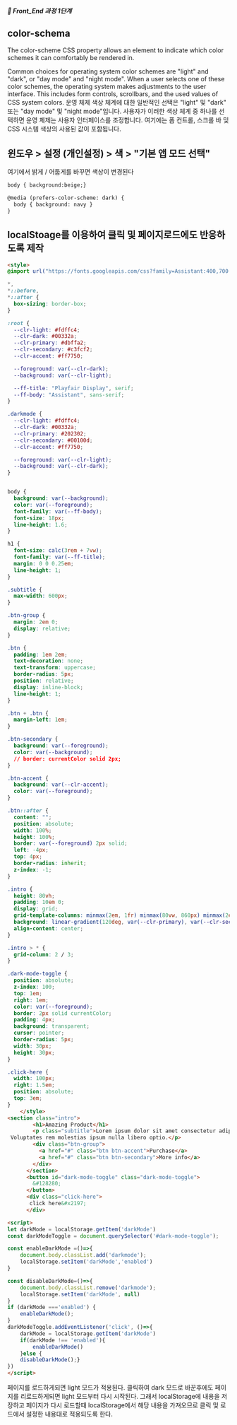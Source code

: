 ##### 🍑  Front_End 과정 1단계 

## color-schema

The color-scheme CSS property allows an element to indicate which color schemes it can comfortably be rendered in.

Common choices for operating system color schemes are "light" and "dark", or "day mode" and "night mode". When a user selects one of these color schemes, the operating system makes adjustments to the user interface. This includes form controls, scrollbars, and the used values of CSS system colors.
운영 체제 색상 체계에 대한 일반적인 선택은 "light" 및 "dark" 또는 "day mode" 및 "night mode"입니다. 사용자가 이러한 색상 체계 중 하나를 선택하면 운영 체제는 사용자 인터페이스를 조정합니다. 여기에는 폼 컨트롤, 스크롤 바 및 CSS 시스템 색상의 사용된 값이 포함됩니다.


## 윈도우 > 설정 (개인설정) > 색 > "기본 앱 모드 선택"
여기에서 밝게 / 어둡게를 바꾸면 색상이 변경된다

```html
body { background:beige;}

@media (prefers-color-scheme: dark) {
  body { background: navy }
}

```


## localStoage를 이용하여 클릭 및 페이지로드에도 반응하도록 제작

```html
<style>
@import url("https://fonts.googleapis.com/css?family=Assistant:400,700|Playfair+Display:900");

*,
*::before,
*::after {
  box-sizing: border-box;
}

:root {
  --clr-light: #fdffc4;
  --clr-dark: #00332a;
  --clr-primary: #dbffa2;
  --clr-secondary: #c3fcf2;
  --clr-accent: #ff7750;

  --foreground: var(--clr-dark);
  --background: var(--clr-light);

  --ff-title: "Playfair Display", serif;
  --ff-body: "Assistant", sans-serif;
}

.darkmode {
  --clr-light: #fdffc4;
  --clr-dark: #00332a;
  --clr-primary: #202302;
  --clr-secondary: #00100d;
  --clr-accent: #ff7750;

  --foreground: var(--clr-light);
  --background: var(--clr-dark);
}


body {
  background: var(--background);
  color: var(--foreground);
  font-family: var(--ff-body);
  font-size: 18px;
  line-height: 1.6;
}

h1 {
  font-size: calc(3rem + 7vw);
  font-family: var(--ff-title);
  margin: 0 0 0.25em;
  line-height: 1;
}

.subtitle {
  max-width: 600px;
}

.btn-group {
  margin: 2em 0;
  display: relative;
}

.btn {
  padding: 1em 2em;
  text-decoration: none;
  text-transform: uppercase;
  border-radius: 5px;
  position: relative;
  display: inline-block;
  line-height: 1;
}

.btn + .btn {
  margin-left: 1em;
}

.btn-secondary {
  background: var(--foreground);
  color: var(--background);
  // border: currentColor solid 2px;
}

.btn-accent {
  background: var(--clr-accent);
  color: var(--foreground);
}

.btn::after {
  content: "";
  position: absolute;
  width: 100%;
  height: 100%;
  border: var(--foreground) 2px solid;
  left: -4px;
  top: 4px;
  border-radius: inherit;
  z-index: -1;
}

.intro {
  height: 80vh;
  padding: 10em 0;
  display: grid;
  grid-template-columns: minmax(2em, 1fr) minmax(80vw, 860px) minmax(2em, 1fr);
  background: linear-gradient(120deg, var(--clr-primary), var(--clr-secondary));
  align-content: center;
}

.intro > * {
  grid-column: 2 / 3;
}

.dark-mode-toggle {
  position: absolute;
  z-index: 100;
  top: 1em;
  right: 1em;
  color: var(--foreground);
  border: 2px solid currentColor;
  padding: 4px;
  background: transparent;
  cursor: pointer;
  border-radius: 5px;
  width: 30px;
  height: 30px;
}

.click-here {
  width: 100px;
  right: 1.5em;
  position: absolute;
  top: 3em;
}
    </style>
<section class="intro">      
        <h1>Amazing Product</h1>
        <p class="subtitle">Lorem ipsum dolor sit amet consectetur adipisicing elit.
 Voluptates rem molestias ipsum nulla libero optio.</p>  
        <div class="btn-group"> 
          <a href="#" class="btn btn-accent">Purchase</a>
          <a href="#" class="btn btn-secondary">More info</a>
        </div>
      </section>
      <button id="dark-mode-toggle" class="dark-mode-toggle">
        &#128280;
      </button>
      <div class="click-here">
       click here&#x2197;
      </div>

<script>
let darkMode = localStorage.getItem('darkMode')
const darkModeToggle = document.querySelector('#dark-mode-toggle');

const enableDarkMode =()=>{
    document.body.classList.add('darkmode');
    localStorage.setItem('darkMode','enabled')
}

const disableDarkMode=()=>{
    document.body.classList.remove('darkmode');
    localStorage.setItem('darkMode', null)
}
if (darkMode ==='enabled') {
    enableDarkMode();
}
darkModeToggle.addEventListener('click', ()=>{
    darkMode = localStorage.getItem('darkMode')
    if(darkMode !== 'enabled'){
        enableDarkMode()
    }else {
    disableDarkMode();}
})
</script>
```

페이지를 로드하게되면 light 모드가 적용된다. 클릭하여 dark 모드로 바꾼후에도 페이지를 리로드하게되면 light 모드부터 다시 시작된다. 그래서 localStorage에 내용을 저장하고 페이지가 다시 로드할때 localStorage에서 해당 내용을 가져오므로 클릭 및 로드에서 설정한 내용대로 적용되도록 한다. 




